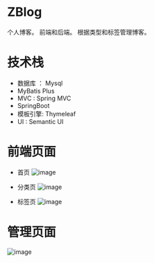 # ZBlog
个人博客。
前端和后端。
根据类型和标签管理博客。
# 技术栈
- 数据库 ： Mysql
- MyBatis Plus
- MVC : Spring MVC
- SpringBoot
- 模板引擎: Thymeleaf
- UI : Semantic UI

# 前端页面
- 首页
![image](https://github.com/Tao-Dylan-CH/ZBlog/assets/81242825/cb54f7ba-2edb-410b-9ef6-521ec091d1ab)

- 分类页
![image](https://github.com/Tao-Dylan-CH/ZBlog/assets/81242825/cd057950-054c-455f-8bce-5f31ad3b3599)
- 标签页
![image](https://github.com/Tao-Dylan-CH/ZBlog/assets/81242825/8daeb6bd-85df-4aad-b408-13bc354d5d6e)

# 管理页面
![image](https://github.com/Tao-Dylan-CH/ZBlog/assets/81242825/18c2bceb-aab2-4246-9185-d488c27703eb)

